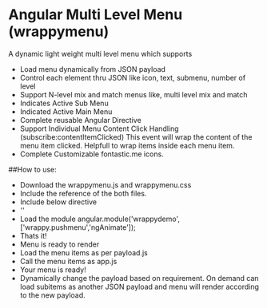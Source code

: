 # Angular Multi Level Menu (wrappymenu)

A dynamic light weight multi level menu which supports

- Load menu dynamically from JSON payload
- Control each element thru JSON like icon, text, submenu, number of level
- Support N-level mix and match menus like, multi level mix and match
- Indicates Active Sub Menu
- Indicated Active Main Menu
- Complete reusable Angular Directive
- Support Individual Menu Content Click Handling (subscribe:contentItemClicked)
    This event will wrap the content of the menu item clicked. Helpfull to wrap items inside each menu item.
- Complete Customizable fontastic.me icons.

##How to use:

- Download the wrappymenu.js and wrappymenu.css
- Include the reference of the both files.
- Include below directive
- '<wrappy-menu menu='menu' options='options' payload-ready='loading' enable-scroll='enableScroll'></wrappy-menu>'
- Load the module angular.module('wrappydemo',['wrappy.pushmenu','ngAnimate']);
- Thats it!
- Menu is ready to render
- Load the menu items as per payload.js
- Call the menu items as app.js
- Your menu is ready!
- Dynamically change the payload based on requirement. On demand can load subitems as another JSON payload and menu will render according to the new payload.


